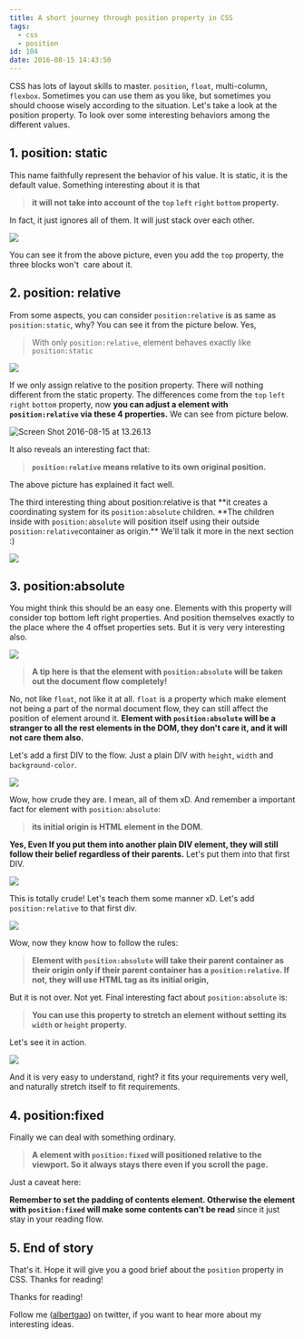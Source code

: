 ```yaml
---
title: A short journey through position property in CSS
tags:
  - css
  - position
id: 104
date: 2016-08-15 14:43:50
---
```


CSS has lots of layout skills to master. `position`, `float`, multi-column, `flexbox`. Sometimes you can use them as you like, but sometimes you should choose wisely according to the situation. Let's take a look at the position property. To look over some interesting behaviors among the different values.

<!--more-->

## 1. position: static

This name faithfully represent the behavior of his value. It is static, it is the default value. Something interesting about it is that

> **it will not take into account of the `top` `left` `right` `bottom` property.**

In fact, it just ignores all of them. It will just stack over each other.

![](/images/Screen-Shot-2016-08-15-at-13.15.51-107x300.png)

You can see it from the above picture, even you add the `top` property, the three blocks won't  care about it.

## 2. position: relative

From some aspects, you can consider `position:relative` is as same as `position:static`, why? You can see it from the picture below. Yes,

> With only `position:relative`, element behaves exactly like `position:static`

![](/images/Screen-Shot-2016-08-15-at-13.20.55-106x300.png)

If we only assign relative to the position property. There will nothing different from the static property. The differences come from the `top` `left` `right` `bottom` property, now **you can adjust a element with `position:relative` via these 4 properties.** We can see from picture below.

![Screen Shot 2016-08-15 at 13.26.13](/images/Screen-Shot-2016-08-15-at-13.26.13-201x300.png)

It also reveals an interesting fact that:

> **`position:relative` means relative to its own original position.**

The above picture has explained it fact well.

The third interesting thing about position:relative is that **it creates a coordinating system for its `position:absolute` children. **The children inside with `position:absolute` will position itself using their outside `position:relative`container as origin.\*\* We'll talk it more in the next section :)

![](/images/Screen-Shot-2016-08-15-at-13.37.10.png)

## 3. position:absolute

You might think this should be an easy one. Elements with this property will consider top bottom left right properties. And position themselves exactly to the place where the 4 offset properties sets. But it is very very interesting also.

![](/images/Screen-Shot-2016-08-15-at-13.46.17.png)

> **A tip here is that the element with `position:absolute` will be taken out the document flow completely!**

No, not like `float`, not like it at all. `float` is a property which make element not being a part of the normal document flow, they can still affect the position of element around it. **Element with `position:absolute` will be a stranger to all the rest elements in the DOM, they don't care it, and it will not care them also.**

Let's add a first DIV to the flow. Just a plain DIV with `height`, `width` and `background-color`.

![](/images/Screen-Shot-2016-08-15-at-14.05.49-297x300.png)

Wow, how crude they are. I mean, all of them xD. And remember a important fact for element with `position:absolute`:

> **its initial origin is HTML element in the DOM.**

**Yes, Even If you put them into another plain DIV element, they will still follow their belief regardless of their parents.** Let's put them into that first DIV.

![](/images/Screen-Shot-2016-08-15-at-13.57.26-300x300.png)

This is totally crude! Let's teach them some manner xD. Let's add `position:relative` to that first div.

![](/images/Screen-Shot-2016-08-15-at-13.57.26-kkkx300.png)

Wow, now they know how to follow the rules:

> **Element with `position:absolute` will take their parent container as their origin only if their parent container has a `position:relative`. If not, they will use HTML tag as its initial origin,**

But it is not over. Not yet. Final interesting fact about `position:absolute` is:

> **You can use this property to stretch an element without setting its `width` or `height` property.**

Let's see it in action.

![](/images/Screen-Shot-2016-08-15-at-14.22.13.png)

And it is very easy to understand, right? it fits your requirements very well, and naturally stretch itself to fit requirements.

## 4. position:fixed

Finally we can deal with something ordinary.

> **A element with `position:fixed` will positioned relative to the viewport. So it always stays there even if you scroll the page.**

Just a caveat here:

**Remember to set the padding of contents element. Otherwise the element with `position:fixed` will make some contents can't be read** since it just stay in your reading flow.

## 5. End of story

That's it. Hope it will give you a good brief about the `position` property in CSS. Thanks for reading!

Thanks for reading!

Follow me (<a href='https://twitter.com/albertgao' target="_blank" rel="noopener noreferrer">albertgao</a>) on twitter, if you want to hear more about my interesting ideas.
